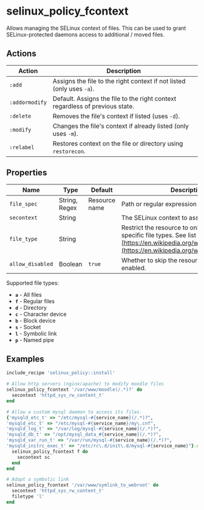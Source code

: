 # selinux_policy_fcontext

Allows managing the SELinux context of files. This can be used to grant SELinux-protected daemons access to additional / moved files.

## Actions

| Action         | Description                                                                  |
|----------------|------------------------------------------------------------------------------|
| `:add`         | Assigns the  file to the right context if not listed (only uses `-a`).       |
| `:addormodify` | Default. Assigns the file to the right context regardless of previous state. |
| `:delete`      | Removes the  file's context if listed (uses `-d`).                           |
| `:modify`      | Changes the  file's context if already listed (only uses `-m`).              |
| `:relabel`     | Restores context on the file or directory using `restorecon`.                |

## Properties

| Name             | Type          | Default       | Description                                                                                                                                                                    |
|------------------|---------------|---------------|--------------------------------------------------------------------------------------------------------------------------------------------------------------------------------|
| `file_spec`      | String, Regex | Resource name | Path or regular expression to files to modify.                                                                                                                                 |
| `secontext`      | String        |               | The SELinux context to assign the file to.                                                                                                                                     |
| `file_type`      | String        |               | Restrict the resource to only modifying specific file types. See list below or [https://en.wikipedia.org/wiki/Unix_file_types](https://en.wikipedia.org/wiki/Unix_file_types). |
| `allow_disabled` | Boolean       | `true`        | Whether to skip the resource if SELinux is not enabled.                                                                                                                        |

Supported file types:

- **`a`** - All files
- **`f`** - Regular files
- **`d`** - Directory
- **`c`** - Character device
- **`b`** - Block device
- **`s`** - Socket
- **`l`** - Symbolic link
- **`p`** - Named pipe

## Examples

```ruby
include_recipe 'selinux_policy::install'

# Allow http servers (nginx/apache) to modify moodle files
selinux_policy_fcontext '/var/www/moodle(/.*)?' do
  secontext 'httpd_sys_rw_content_t'
end

# Allow a custom mysql daemon to access its files.
{'mysqld_etc_t' => "/etc/mysql-#{service_name}(/.*)?",
'mysqld_etc_t' => "/etc/mysql-#{service_name}/my\.cnf",
'mysqld_log_t' => "/var/log/mysql-#{service_name}(/.*)?",
'mysqld_db_t' => "/opt/mysql_data_#{service_name}(/.*)?",
'mysqld_var_run_t' => "/var/run/mysql-#{service_name}(/.*)?",
'mysqld_initrc_exec_t' => "/etc/rc\.d/init\.d/mysql-#{service_name}"}.each do |sc, f|
  selinux_policy_fcontext f do
    secontext sc
  end
end

# Adapt a symbolic link
selinux_policy_fcontext '/var/www/symlink_to_webroot' do
  secontext 'httpd_sys_rw_content_t'
  filetype 'l'
end
```
